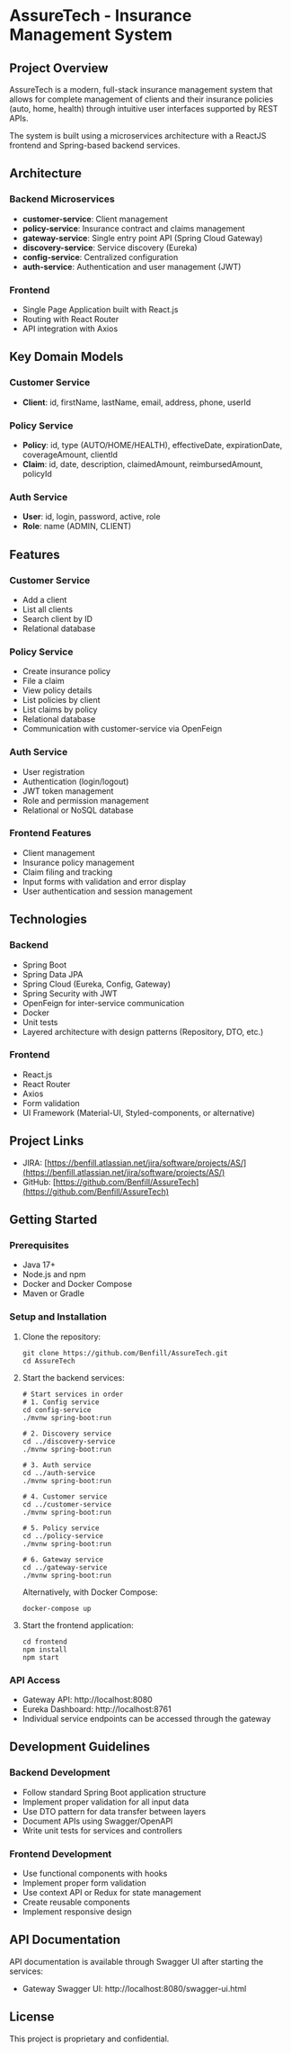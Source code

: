 # AssureTech - Insurance Management System

## Project Overview
AssureTech is a modern, full-stack insurance management system that allows for complete management of clients and their insurance policies (auto, home, health) through intuitive user interfaces supported by REST APIs.

The system is built using a microservices architecture with a ReactJS frontend and Spring-based backend services.

## Architecture

### Backend Microservices
- **customer-service**: Client management
- **policy-service**: Insurance contract and claims management
- **gateway-service**: Single entry point API (Spring Cloud Gateway)
- **discovery-service**: Service discovery (Eureka)
- **config-service**: Centralized configuration
- **auth-service**: Authentication and user management (JWT)

### Frontend
- Single Page Application built with React.js
- Routing with React Router
- API integration with Axios

## Key Domain Models

### Customer Service
- **Client**: id, firstName, lastName, email, address, phone, userId

### Policy Service
- **Policy**: id, type (AUTO/HOME/HEALTH), effectiveDate, expirationDate, coverageAmount, clientId
- **Claim**: id, date, description, claimedAmount, reimbursedAmount, policyId

### Auth Service
- **User**: id, login, password, active, role
- **Role**: name (ADMIN, CLIENT)

## Features

### Customer Service
- Add a client
- List all clients
- Search client by ID
- Relational database

### Policy Service
- Create insurance policy
- File a claim
- View policy details
- List policies by client
- List claims by policy
- Relational database
- Communication with customer-service via OpenFeign

### Auth Service
- User registration
- Authentication (login/logout)
- JWT token management
- Role and permission management
- Relational or NoSQL database

### Frontend Features
- Client management
- Insurance policy management
- Claim filing and tracking
- Input forms with validation and error display
- User authentication and session management

## Technologies

### Backend
- Spring Boot
- Spring Data JPA
- Spring Cloud (Eureka, Config, Gateway)
- Spring Security with JWT
- OpenFeign for inter-service communication
- Docker
- Unit tests
- Layered architecture with design patterns (Repository, DTO, etc.)

### Frontend
- React.js
- React Router
- Axios
- Form validation
- UI Framework (Material-UI, Styled-components, or alternative)

## Project Links
- JIRA: [https://benfill.atlassian.net/jira/software/projects/AS/](https://benfill.atlassian.net/jira/software/projects/AS/)
- GitHub: [https://github.com/Benfill/AssureTech](https://github.com/Benfill/AssureTech)

## Getting Started

### Prerequisites
- Java 17+
- Node.js and npm
- Docker and Docker Compose
- Maven or Gradle

### Setup and Installation
1. Clone the repository:
   ```
   git clone https://github.com/Benfill/AssureTech.git
   cd AssureTech
   ```

2. Start the backend services:
   ```
   # Start services in order
   # 1. Config service
   cd config-service
   ./mvnw spring-boot:run

   # 2. Discovery service
   cd ../discovery-service
   ./mvnw spring-boot:run

   # 3. Auth service
   cd ../auth-service
   ./mvnw spring-boot:run

   # 4. Customer service
   cd ../customer-service
   ./mvnw spring-boot:run

   # 5. Policy service
   cd ../policy-service
   ./mvnw spring-boot:run

   # 6. Gateway service
   cd ../gateway-service
   ./mvnw spring-boot:run
   ```

   Alternatively, with Docker Compose:
   ```
   docker-compose up
   ```

3. Start the frontend application:
   ```
   cd frontend
   npm install
   npm start
   ```

### API Access
- Gateway API: http://localhost:8080
- Eureka Dashboard: http://localhost:8761
- Individual service endpoints can be accessed through the gateway

## Development Guidelines

### Backend Development
- Follow standard Spring Boot application structure
- Implement proper validation for all input data
- Use DTO pattern for data transfer between layers
- Document APIs using Swagger/OpenAPI
- Write unit tests for services and controllers

### Frontend Development
- Use functional components with hooks
- Implement proper form validation
- Use context API or Redux for state management
- Create reusable components
- Implement responsive design

## API Documentation
API documentation is available through Swagger UI after starting the services:
- Gateway Swagger UI: http://localhost:8080/swagger-ui.html

## License
This project is proprietary and confidential.
